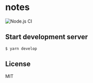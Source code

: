 # notes

![Node.js CI](https://github.com/darwintantuco/notes/workflows/Node.js%20CI/badge.svg)

## Start development server

```shell
$ yarn develop
```

## License

MIT
